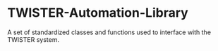 # TWISTER-Automation-Library
A set of standardized classes and functions used to interface with the TWISTER system.

